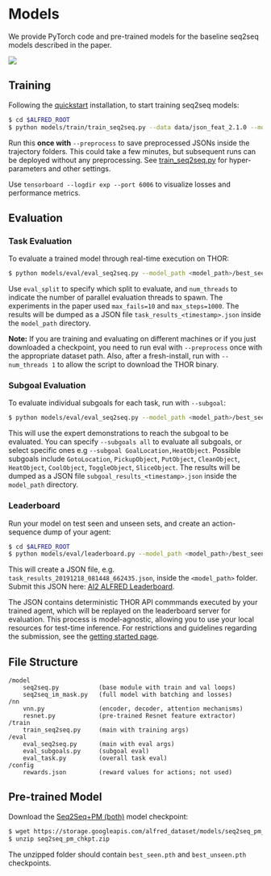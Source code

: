 # Models

We provide PyTorch code and pre-trained models for the baseline seq2seq models described in the paper.

![](../media/model.png)

## Training

Following the [quickstart](../README.md) installation, to start training seq2seq models:

```bash
$ cd $ALFRED_ROOT
$ python models/train/train_seq2seq.py --data data/json_feat_2.1.0 --model seq2seq_im_mask --dout exp/model:{model},name:pm_and_subgoals_01 --splits data/splits/oct21.json --gpu --batch 8 --pm_aux_loss_wt 0.2 --subgoal_aux_loss_wt 0.2 --preprocess
```

Run this **once with** `--preprocess` to save preprocessed JSONs inside the trajectory folders. This could take a few minutes, but subsequent runs can be deployed without any preprocessing. See [train_seq2seq.py](train/train_seq2seq.py) for hyper-parameters and other settings. 

Use `tensorboard --logdir exp --port 6006` to visualize losses and performance metrics.

## Evaluation

### Task Evaluation

To evaluate a trained model through real-time execution on THOR:

```bash
$ python models/eval/eval_seq2seq.py --model_path <model_path>/best_seen.pth --eval_split valid_seen --data data/json_feat_2.1.0 --model models.model.seq2seq_im_mask --gpu --num_threads 3
```

Use `eval_split` to specify which split to evaluate, and `num_threads` to indicate the number of parallel evaluation threads to spawn. The experiments in the paper used `max_fails=10` and `max_steps=1000`. The results will be dumped as a JSON file `task_results_<timestamp>.json` inside the `model_path` directory. 

**Note:** If you are training and evaluating on different machines or if you just downloaded a checkpoint, you need to run eval with `--preprocess` once with the appropriate dataset path. Also, after a fresh-install, run with `--num_threads 1` to allow the script to download the THOR binary.


### Subgoal Evaluation

To evaluate individual subgoals for each task, run with `--subgoal`:

```bash
$ python models/eval/eval_seq2seq.py --model_path <model_path>/best_seen.pth --eval_split valid_seen --data data/json_feat_2.1.0 --model models.model.seq2seq_im_mask --gpu --num_threads 3 --subgoals all
```
This will use the expert demonstrations to reach the subgoal to be evaluated. You can specify `--subgoals all` to evaluate all subgoals, or select specific ones e.g `--subgoal GoalLocation,HeatObject`. Possible subgoals include `GotoLocation`, `PickupObject`, `PutObject`, `CleanObject`, `HeatObject`, `CoolObject`, `ToggleObject`, `SliceObject`. The results will be dumped as a JSON file `subgoal_results_<timestamp>.json` inside the `model_path` directory.


### Leaderboard

Run your model on test seen and unseen sets, and create an action-sequence dump of your agent:

```bash
$ cd $ALFRED_ROOT
$ python models/eval/leaderboard.py --model_path <model_path>/best_seen.pth --model models.model.seq2seq_im_mask --data data/json_feat_2.1.0 --gpu --num_threads 5
```

This will create a JSON file, e.g. `task_results_20191218_081448_662435.json`, inside the `<model_path>` folder. Submit this JSON here: [AI2 ALFRED Leaderboard](https://leaderboard.allenai.org/alfred/submissions/public).  

The JSON contains deterministic THOR API commmands executed by your trained agent, which will be replayed on the leaderboard server for evaluation. This process is model-agnostic, allowing you to use your local resources for test-time inference. For restrictions and guidelines regarding the submission, see the [getting started page](https://leaderboard.allenai.org/alfred/submissions/get-started).

## File Structure

```
/model
    seq2seq.py           (base module with train and val loops)
    seq2seq_im_mask.py   (full model with batching and losses)
/nn
    vnn.py               (encoder, decoder, attention mechanisms)
    resnet.py            (pre-trained Resnet feature extractor)
/train
    train_seq2seq.py     (main with training args)
/eval
    eval_seq2seq.py      (main with eval args)
    eval_subgoals.py     (subgoal eval)
    eval_task.py         (overall task eval)
/config
    rewards.json         (reward values for actions; not used)
```

## Pre-trained Model

Download the [Seq2Seq+PM (both)](https://storage.googleapis.com/alfred_dataset/models/seq2seq_pm_chkpt.zip) model checkpoint:

```bash
$ wget https://storage.googleapis.com/alfred_dataset/models/seq2seq_pm_chkpt.zip 
$ unzip seq2seq_pm_chkpt.zip
```

The unzipped folder should contain `best_seen.pth` and `best_unseen.pth` checkpoints. 
